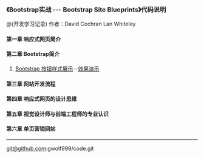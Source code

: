 ### 《Bootstrap实战 --- Bootstrap Site Blueprints》代码说明

@(开发学习记录)
作者：David Cochran Lan Whiteley

#### 第一章 响应式网页简介

#### 第二章 Bootstrap简介

 1. [Bootstrap 按钮样式展示](https://github.com/gwolf999/code/blob/master/%E5%93%8D%E5%BA%94%E5%BC%8F%E7%BD%91%E9%A1%B5%E8%AE%BE%E8%AE%A1Bootstrap%E5%BC%80%E5%8F%91%E9%80%9F%E6%88%90/ch2/index.html)--[效果演示](http://code.gwolf.me/css3/chapter-2/2-1.html)
   
#### 第三章 网站开发流程

#### 第四章 响应式网页的设计思维

#### 第五章 视觉设计师与前端工程师的专业认识

#### 第六章 单页营销网站


----------
git@github.com:gwolf999/code.git

